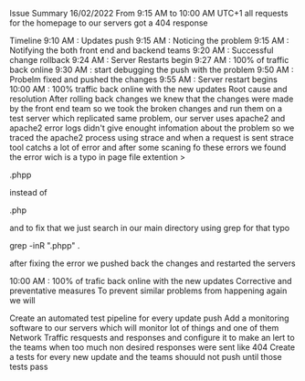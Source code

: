 Issue Summary 16/02/2022 From 9:15 AM to 10:00 AM UTC+1 all requests for the homepage to our servers got a 404 response

Timeline 9:10 AM : Updates push 9:15 AM : Noticing the problem 9:15 AM : Notifying the both front end and backend teams 9:20 AM : Successful change rollback 9:24 AM : Server Restarts begin 9:27 AM : 100% of traffic back online 9:30 AM : start debugging the push with the problem 9:50 AM : Probelm fixed and pushed the changes 9:55 AM : Server restart begins 10:00 AM : 100% traffic back online with the new updates Root cause and resolution After rolling back changes we knew that the changes were made by the front end team so we took the broken changes and run them on a test server which replicated same problem, our server uses apache2 and apache2 error logs didn't give enought infomation about the problem so we traced the apache2 process using strace and when a request is sent strace tool catchs a lot of error and after some scaning fo these errors we found the error wich is a typo in page file extention >

.phpp

instead of

.php

and to fix that we just search in our main directory using grep for that typo

grep -inR ".phpp" .

after fixing the error we pushed back the changes and restarted the servers

10:00 AM : 100% of trafic back online with the new updates Corrective and preventative measures To prevent similar problems from happening again we will

Create an automated test pipeline for every update push Add a monitoring software to our servers which will monitor lot of things and one of them Network Traffic resquests and responses and configure it to make an lert to the teams when too much non desired responses were sent like 404 Create a tests for every new update and the teams shouuld not push until those tests pass

